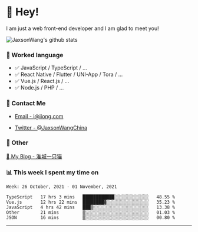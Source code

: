 # 👋 Hey!

I am just a web front-end developer and I am glad to meet you!

![JaxsonWang's github stats](https://github-readme-stats.vercel.app/api?username=JaxsonWang&&show_icons=true&&title_color=1abc9c&&icon_color=1abc9c)


### 📝 Worked language

- ✅ JavaScript / TypeScript / ...
- ✅ React Native / Flutter / UNI-App / Tora / ...
- ✅ Vue.js / React.js / ...
- ✅ Node.js / PHP / ...

### 📮 Contact Me

- [Email - i@iiong.com](mailto:i@iiong.com)

- [Twitter - @JaxsonWangChina](https://twitter.com/JaxsonWangChina)

### 🤪 Other

[📌 My Blog - 淮城一只猫](https://iiong.com)

### 📊 This week I spent my time on

<!--START_SECTION:waka-->
```text
Week: 26 October, 2021 - 01 November, 2021

TypeScript   17 hrs 3 mins   ████████████░░░░░░░░░░░░░   48.55 % 
Vue.js       12 hrs 22 mins  ████████▓░░░░░░░░░░░░░░░░   35.23 % 
JavaScript   4 hrs 42 mins   ███▒░░░░░░░░░░░░░░░░░░░░░   13.38 % 
Other        21 mins         ▒░░░░░░░░░░░░░░░░░░░░░░░░   01.03 % 
JSON         16 mins         ▒░░░░░░░░░░░░░░░░░░░░░░░░   00.80 % 
```
<!--END_SECTION:waka-->

---
